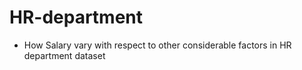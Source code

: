 # HR-department
- How Salary vary with respect to other considerable  factors in HR department dataset
